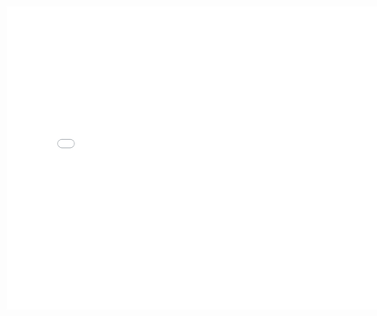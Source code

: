 <div style="text-align: center">

  <iframe style="width: 800px;height: 600px;" src="//player.bilibili.com/player.html?aid=22031839&cid=36414700&page=1" scrolling="no" border="0" frameborder="no" framespacing="0" allowfullscreen="true"> </iframe>

</div>
